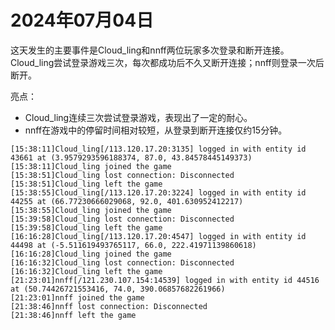 # 2024年07月04日
这天发生的主要事件是Cloud_ling和nnff两位玩家多次登录和断开连接。Cloud_ling尝试登录游戏三次，每次都成功后不久又断开连接；nnff则登录一次后断开。

亮点：
- Cloud_ling连续三次尝试登录游戏，表现出了一定的耐心。
- nnff在游戏中的停留时间相对较短，从登录到断开连接仅约15分钟。
```
[15:38:11]Cloud_ling[/113.120.17.20:3135] logged in with entity id 43661 at (3.9579293596188374, 87.0, 43.84578445149373)
[15:38:11]Cloud_ling joined the game
[15:38:51]Cloud_ling lost connection: Disconnected
[15:38:51]Cloud_ling left the game
[15:38:55]Cloud_ling[/113.120.17.20:3224] logged in with entity id 44255 at (66.77230666029068, 92.0, 401.630952412217)
[15:38:55]Cloud_ling joined the game
[15:39:58]Cloud_ling lost connection: Disconnected
[15:39:58]Cloud_ling left the game
[16:16:28]Cloud_ling[/113.120.17.20:4547] logged in with entity id 44498 at (-5.511619493765117, 66.0, 222.41971139860618)
[16:16:28]Cloud_ling joined the game
[16:16:32]Cloud_ling lost connection: Disconnected
[16:16:32]Cloud_ling left the game
[21:23:01]nnff[/121.230.107.154:14539] logged in with entity id 44516 at (50.74426721553416, 74.0, 390.06857682261966)
[21:23:01]nnff joined the game
[21:38:46]nnff lost connection: Disconnected
[21:38:46]nnff left the game
```
